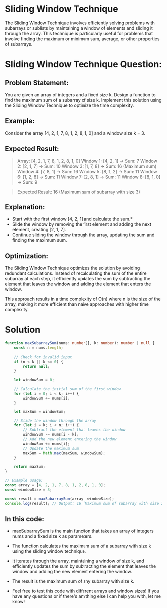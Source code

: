 # Sliding Window Technique

The Sliding Window Technique involves efficiently solving problems with subarrays or sublists by maintaining a window of elements and sliding it through the array. This technique is particularly useful for problems that involve finding the maximum or minimum sum, average, or other properties of subarrays.

# Sliding Window Technique Question:

## Problem Statement:
You are given an array of integers and a fixed size k. Design a function to find the maximum sum of a subarray of size k. Implement this solution using the Sliding Window Technique to optimize the time complexity.

## Example:
Consider the array [4, 2, 1, 7, 8, 1, 2, 8, 1, 0] and a window size k = 3.

## Expected Result:

> Array: [4, 2, 1, 7, 8, 1, 2, 8, 1, 0]
> Window 1: [4, 2, 1] -> Sum: 7
> Window 2: [2, 1, 7] -> Sum: 10
> Window 3: [1, 7, 8] -> Sum: 16 (Maximum sum)
> Window 4: [7, 8, 1] -> Sum: 16
> Window 5: [8, 1, 2] -> Sum: 11
> Window 6: [1, 2, 8] -> Sum: 11
> Window 7: [2, 8, 1] -> Sum: 11
> Window 8: [8, 1, 0] -> Sum: 9

> Expected Result: 16 (Maximum sum of subarray with size 3)

## Explanation:

* Start with the first window [4, 2, 1] and calculate the sum.* 
* Slide the window by removing the first element and adding the next element, creating [2, 1, 7].
* Continue sliding the window through the array, updating the sum and finding the maximum sum.

## Optimization:

The Sliding Window Technique optimizes the solution by avoiding redundant calculations. Instead of recalculating the sum of the entire subarray at each step, it efficiently updates the sum by subtracting the element that leaves the window and adding the element that enters the window.

This approach results in a time complexity of O(n) where n is the size of the array, making it more efficient than naive approaches with higher time complexity.

# Solution

```typescript
function maxSubarraySum(nums: number[], k: number): number | null {
    const n = nums.length;
    
    // Check for invalid input
    if (n < k || k <= 0) {
        return null;
    }

    let windowSum = 0;

    // Calculate the initial sum of the first window
    for (let i = 0; i < k; i++) {
        windowSum += nums[i];
    }

    let maxSum = windowSum;

    // Slide the window through the array
    for (let i = k; i < n; i++) {
        // Subtract the element that leaves the window
        windowSum -= nums[i - k];
        // Add the new element entering the window
        windowSum += nums[i];
        // Update the maximum sum
        maxSum = Math.max(maxSum, windowSum);
    }

    return maxSum;
}

// Example usage:
const array = [4, 2, 1, 7, 8, 1, 2, 8, 1, 0];
const windowSize = 3;

const result = maxSubarraySum(array, windowSize);
console.log(result); // Output: 16 (Maximum sum of subarray with size 3)

```

## In this code:

* maxSubarraySum is the main function that takes an array of integers nums and a fixed size k as parameters.

* The function calculates the maximum sum of a subarray with size k using the sliding window technique.

* It iterates through the array, maintaining a window of size k, and efficiently updates the sum by subtracting the element that leaves the window and adding the new element entering the window.

* The result is the maximum sum of any subarray with size k.

* Feel free to test this code with different arrays and window sizes! If you have any questions or if there's anything else I can help you with, let me know!